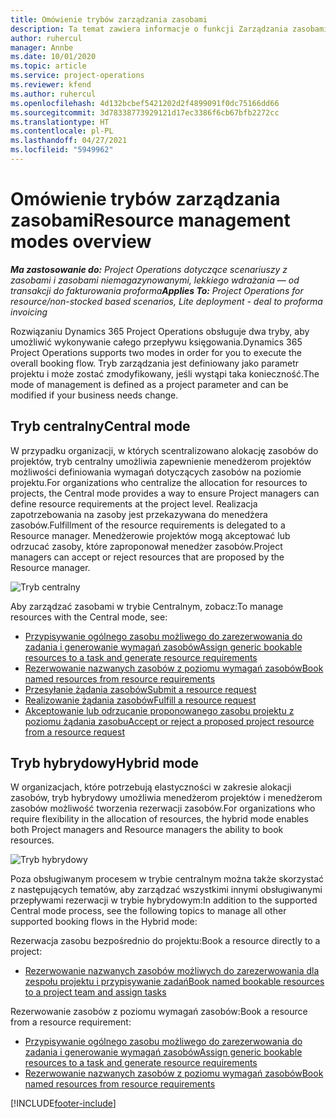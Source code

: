 ```yaml
---
title: Omówienie trybów zarządzania zasobami
description: Ta temat zawiera informacje o funkcji Zarządzania zasobami w rozwiązaniu Dynamics 365 Project Operations.
author: ruhercul
manager: Annbe
ms.date: 10/01/2020
ms.topic: article
ms.service: project-operations
ms.reviewer: kfend
ms.author: ruhercul
ms.openlocfilehash: 4d132bcbef5421202d2f4899091f0dc75166dd66
ms.sourcegitcommit: 3d78338773929121d17ec3386f6cb67bfb2272cc
ms.translationtype: HT
ms.contentlocale: pl-PL
ms.lasthandoff: 04/27/2021
ms.locfileid: "5949962"
---
```

# <a name="resource-management-modes-overview"></a><span data-ttu-id="da8d2-103">Omówienie trybów zarządzania zasobami</span><span class="sxs-lookup"><span data-stu-id="da8d2-103">Resource management modes overview</span></span>

<span data-ttu-id="da8d2-104">_**Ma zastosowanie do:** Project Operations dotyczące scenariuszy z zasobami i zasobami niemagazynowanymi, lekkiego wdrażania — od transakcji do fakturowania proforma_</span><span class="sxs-lookup"><span data-stu-id="da8d2-104">_**Applies To:** Project Operations for resource/non-stocked based scenarios, Lite deployment - deal to proforma invoicing_</span></span>


<span data-ttu-id="da8d2-105">Rozwiązaniu Dynamics 365 Project Operations obsługuje dwa tryby, aby umożliwić wykonywanie całego przepływu księgowania.</span><span class="sxs-lookup"><span data-stu-id="da8d2-105">Dynamics 365 Project Operations supports two modes in order for you to execute the overall booking flow.</span></span> <span data-ttu-id="da8d2-106">Tryb zarządzania jest definiowany jako parametr projektu i może zostać zmodyfikowany, jeśli wystąpi taka konieczność.</span><span class="sxs-lookup"><span data-stu-id="da8d2-106">The mode of management is defined as a project parameter and can be modified if your business needs change.</span></span>    

## <a name="central-mode"></a><span data-ttu-id="da8d2-107">Tryb centralny</span><span class="sxs-lookup"><span data-stu-id="da8d2-107">Central mode</span></span>
<span data-ttu-id="da8d2-108">W przypadku organizacji, w których scentralizowano alokację zasobów do projektów, tryb centralny umożliwia zapewnienie menedżerom projektów możliwości definiowania wymagań dotyczących zasobów na poziomie projektu.</span><span class="sxs-lookup"><span data-stu-id="da8d2-108">For organizations who centralize the allocation for resources to projects, the Central mode provides a way to ensure Project managers can define resource requirements at the project level.</span></span> <span data-ttu-id="da8d2-109">Realizacja zapotrzebowania na zasoby jest przekazywana do menedżera zasobów.</span><span class="sxs-lookup"><span data-stu-id="da8d2-109">Fulfillment of the resource requirements is delegated to a Resource manager.</span></span> <span data-ttu-id="da8d2-110">Menedżerowie projektów mogą akceptować lub odrzucać zasoby, które zaproponował menedżer zasobów.</span><span class="sxs-lookup"><span data-stu-id="da8d2-110">Project managers can accept or reject resources that are proposed by the Resource manager.</span></span>

![Tryb centralny](./media/resource-management-central.png)

<span data-ttu-id="da8d2-112">Aby zarządzać zasobami w trybie Centralnym, zobacz:</span><span class="sxs-lookup"><span data-stu-id="da8d2-112">To manage resources with the Central mode, see:</span></span>

- [<span data-ttu-id="da8d2-113">Przypisywanie ogólnego zasobu możliwego do zarezerwowania do zadania i generowanie wymagań zasobów</span><span class="sxs-lookup"><span data-stu-id="da8d2-113">Assign generic bookable resources to a task and generate resource requirements</span></span>](/dynamics365/project-service/assign-generic-bookable-resource)
- [<span data-ttu-id="da8d2-114">Rezerwowanie nazwanych zasobów z poziomu wymagań zasobów</span><span class="sxs-lookup"><span data-stu-id="da8d2-114">Book named resources from resource requirements</span></span>](/dynamics365/project-service/book-named-resource)
- [<span data-ttu-id="da8d2-115">Przesyłanie żądania zasobów</span><span class="sxs-lookup"><span data-stu-id="da8d2-115">Submit a resource request</span></span>](/dynamics365/project-service/submit-resource-request)
- [<span data-ttu-id="da8d2-116">Realizowanie żądania zasobów</span><span class="sxs-lookup"><span data-stu-id="da8d2-116">Fulfill a resource request</span></span>](/dynamics365/project-service/resource-management-fulfill-requests)
- [<span data-ttu-id="da8d2-117">Akceptowanie lub odrzucanie proponowanego zasobu projektu z poziomu żądania zasobu</span><span class="sxs-lookup"><span data-stu-id="da8d2-117">Accept or reject a proposed project resource from a resource request</span></span>](/dynamics365/project-service/accept-reject-proposed-resource)

## <a name="hybrid-mode"></a><span data-ttu-id="da8d2-118">Tryb hybrydowy</span><span class="sxs-lookup"><span data-stu-id="da8d2-118">Hybrid mode</span></span>
<span data-ttu-id="da8d2-119">W organizacjach, które potrzebują elastyczności w zakresie alokacji zasobów, tryb hybrydowy umożliwia menedżerom projektów i menedżerom zasobów możliwość tworzenia rezerwacji zasobów.</span><span class="sxs-lookup"><span data-stu-id="da8d2-119">For organizations who require flexibility in the allocation of resources, the hybrid mode enables both Project managers and Resource managers the ability to book resources.</span></span>

![Tryb hybrydowy](./media/resource-management-hybrid.png)

<span data-ttu-id="da8d2-121">Poza obsługiwanym procesem w trybie centralnym można także skorzystać z następujących tematów, aby zarządzać wszystkimi innymi obsługiwanymi przepływami rezerwacji w trybie hybrydowym:</span><span class="sxs-lookup"><span data-stu-id="da8d2-121">In addition to the supported Central mode process, see the following topics to manage all other supported booking flows in the Hybrid mode:</span></span>

<span data-ttu-id="da8d2-122">Rezerwacja zasobu bezpośrednio do projektu:</span><span class="sxs-lookup"><span data-stu-id="da8d2-122">Book a resource directly to a project:</span></span>
- [<span data-ttu-id="da8d2-123">Rezerwowanie nazwanych zasobów możliwych do zarezerwowania dla zespołu projektu i przypisywanie zadań</span><span class="sxs-lookup"><span data-stu-id="da8d2-123">Book named bookable resources to a project team and assign tasks</span></span>](/dynamics365/project-service/assign-named-bookable-resource)

<span data-ttu-id="da8d2-124">Rezerwowanie zasobów z poziomu wymagań zasobów:</span><span class="sxs-lookup"><span data-stu-id="da8d2-124">Book a resource from a resource requirement:</span></span>
- [<span data-ttu-id="da8d2-125">Przypisywanie ogólnego zasobu możliwego do zarezerwowania do zadania i generowanie wymagań zasobów</span><span class="sxs-lookup"><span data-stu-id="da8d2-125">Assign generic bookable resources to a task and generate resource requirements</span></span>](/dynamics365/project-service/assign-generic-bookable-resource)
- [<span data-ttu-id="da8d2-126">Rezerwowanie nazwanych zasobów z poziomu wymagań zasobów</span><span class="sxs-lookup"><span data-stu-id="da8d2-126">Book named resources from resource requirements</span></span>](/dynamics365/project-service/book-named-resource)


[!INCLUDE[footer-include](../includes/footer-banner.md)]